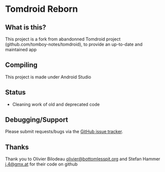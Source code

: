 Tomdroid Reborn
=============

What is this?
-------------

This project is a fork from abandonned Tomdroid project (github.com/tomboy-notes/tomdroid), to provide an up-to-date and maintained app


Compiling
---------

This project is made under Android Studio


Status
------
- Cleaning work of old and deprecated code

Debugging/Support
-----------------

Please submit requests/bugs via the [GitHub issue tracker](https://github.com/grosjo/tomdroid-reborn/issues).



Thanks
------

Thank you to Olivier Bilodeau <olivier@bottomlesspit.org> and Stefan Hammer <j.4@gmx.at> for their code on github
